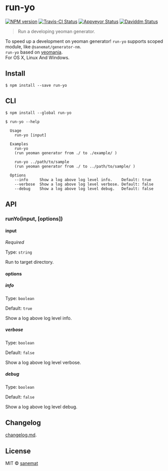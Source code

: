# run-yo

[![NPM version][npm-image]][npm-url] [![Travis-CI Status][travis-image]][travis-url] [![Appveyor Status][appveyor-image]][appveyor-url] [![Daviddm Status][daviddm-image]][daviddm-url]

> Run a developing yeoman generator.

To speed up a development on yeoman generator! 
`run-yo` supports scoped module, like `@sanemat/generator-nm`.  
`run-yo` based on [yeomania](https://github.com/yosuke-furukawa/yeomania).  
For OS X, Linux And Windows.

## Install

```
$ npm install --save run-yo
```


## CLI

```
$ npm install --global run-yo
```
```
$ run-yo --help

  Usage
    run-yo [input]

  Examples
    run-yo
    (run yeoman generator from ./ to ./example/ )

    run-yo ../path/to/sample
    (run yeoman generator from ./ to ../path/to/sample/ )

  Options
    --info     Show a log above log level info.    Default: true
    --verbose  Show a log above log level verbose. Default: false
    --debug    Show a log above log level debug.   Default: false
```



## API

### runYo(input, [options])

#### input

*Required*

Type: `string`

Run to target directory.


#### options

##### info

Type: `boolean`

Default: `true`

Show a log above log level info.

##### verbose

Type: `boolean`

Default: `false`

Show a log above log level verbose.

##### debug

Type: `boolean`

Default: `false`

Show a log above log level debug.


## Changelog

[changelog.md](./changelog.md).


## License

MIT © [sanemat](http://sane.jp)


[travis-url]: https://travis-ci.org/pandawing/node-run-yo
[travis-image]: https://img.shields.io/travis/pandawing/node-run-yo/master.svg?style=flat-square&label=travis
[appveyor-url]: https://ci.appveyor.com/project/sanemat/node-run-yo/branch/master
[appveyor-image]: https://img.shields.io/appveyor/ci/sanemat/node-run-yo/master.svg?style=flat-square&label=appveyor
[npm-url]: https://npmjs.org/package/run-yo
[npm-image]: https://img.shields.io/npm/v/run-yo.svg?style=flat-square
[daviddm-url]: https://david-dm.org/pandawing/node-run-yo
[daviddm-image]: https://img.shields.io/david/pandawing/node-run-yo.svg?style=flat-square
